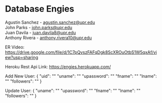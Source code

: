 # Database Engies
Agustin Sanchez - agustin.sanchez@upr.edu  
John Parks - john.parks@upr.edu  
Juan Davila - juan.davila8@upr.edu  
Anthony Rivera - anthony.rivera10@upr.edu  

ER Video: https://drive.google.com/file/d/1C7pQvszFAFqDgk8ScXROuOtbS1W5qxAf/view?usp=sharing

Heroku Rest Api Link: https://engies.herokuapp.com/

Add New User:
{
  "uid": ""
  "uname": ""
  "upassword": ""
  "fname": ""
  "lname": ""
  "followers": ""
}

Update User:
{
  "uname": ""
  "upassword": ""
  "fname": ""
  "lname": ""
  "followers": ""
}
